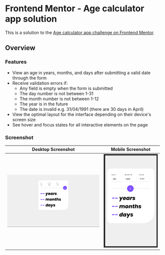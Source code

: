 # Frontend Mentor - Age calculator app solution

This is a solution to the [Age calculator app challenge on Frontend Mentor](https://www.frontendmentor.io/challenges/age-calculator-app-dF9DFFpj-Q).

## Overview

### Features

- View an age in years, months, and days after submitting a valid date through the form
- Receive validation errors if:
  - Any field is empty when the form is submitted
  - The day number is not between 1-31
  - The month number is not between 1-12
  - The year is in the future
  - The date is invalid e.g. 31/04/1991 (there are 30 days in April)
- View the optimal layout for the interface depending on their device's screen size
- See hover and focus states for all interactive elements on the page

### Screenshot

| Desktop Screenshot | Mobile Screenshot |
| :----------------: | :---------------: |
| ![desktop-screenshot](./images/desktop-screenshot.png) | ![mobile-screenshot](./images/mobile-screenshot.png) |

<!--
  ### Links

  - Solution URL: [Add solution URL here](https://your-solution-url.com)
  - Live Site URL: [Add live site URL here](https://your-live-site-url.com)
-->

